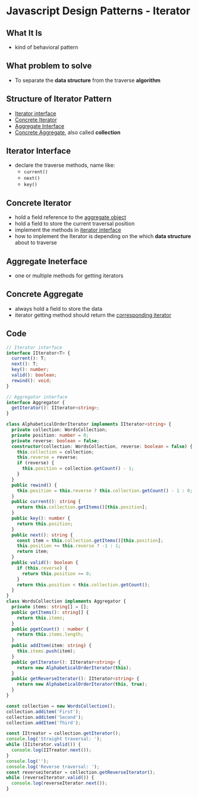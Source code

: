 # Javascript Design Patterns - Iterator

## What It Is

- kind of behavioral pattern

## What problem to solve

- To separate the **data structure** from the traverse **algorithm**

## Structure of Iterator Pattern

- [Iterator interface](#iterator-interface)
- [Concrete Iterator](#concrete-iterator)
- [Aggregate Interface](#aggregate-interface)
- [Concrete Aggregate](#concrete-aggregate), also called **collection**

## Iterator Interface

- declare the traverse methods, name like:
  - `current()`
  - `next()`
  - `key()`

## Concrete Iterator

- hold a field reference to the [aggregate object](#concrete-aggregate)
- hold a field to store the current traversal position
- implement the methods in [iterator interface](#iterator-interface)
- how to implement the Iterator is depending on the which **data structure** about to traverse

## Aggregate Ineterface

- one or multiple methods for getting iterators

## Concrete Aggregate

- always hold a field to store the data
- iterator getting method should return the [corresponding iterator](#concrete-iterator)

## Code

```ts
// Iterator interface
interface IIterator<T> {
  current(): T;
  next(): T;
  key(): number;
  valid(): boolean;
  rewind(): void;
}

// Aggregator interface
interface Aggregator {
  getIterator(): IIterator<string>;
}

class AlphabeticalOrderIterator implements IIterator<string> {
  private collection: WordsCollection;
  private position: number = 0;
  private reverse: boolean = false;
  constructor(collection: WordsCollection, reverse: boolean = false) {
    this.collection = collection;
    this.reverse = reverse;
    if (reverse) {
      this.position = collection.getCount() - 1;
    }
  }
  public rewind() {
    this.position = this.reverse ? this.collection.getCount() - 1 : 0;
  }
  public current(): string {
    return this.collection.getItems()[this.position];
  }
  public key(): number {
    return this.position;
  }
  public next(): string {
    const item = this.collection.getItems()[this.position];
    this.position += this.reverse ? -1 : 1;
    return item;
  }
  public valid(): boolean {
    if (this.reverse) {
      return this.position >= 0;
    }
    return this.position < this.collection.getCount();
  }
}
class WordsCollection implements Aggregator {
  private items: string[] = [];
  public getItems(): string[] {
    return this.items;
  }
  public pgetCount() : number {
    return this.items.length;
  }
  public addItem(item: string) {
    this.items.push(item);
  }
  public getIterator(): IIterator<string> {
    return new AlphabeticalOrderIterator(this);
  }
  public getReverseIterator(): IIterator<string> {
    return new AlphabeticalOrderIterator(this, true);
  }
}

const collection = new WordsCollection();
collection.additem('First');
collection.additem('Second');
collection.addItem('Third');

const IItreator = collection.getIterator();
console.log('Straight traversal: ');
while (IIiterator.valid()) {
  console.log(IITreator.next());
}
console.log('');
console.log('Reverse traversal: ');
const reverseiterator = collection.getReverseIterator();
while (reverseIterator.valid()) {
  console.log(reverseIterator.next());
}
```





